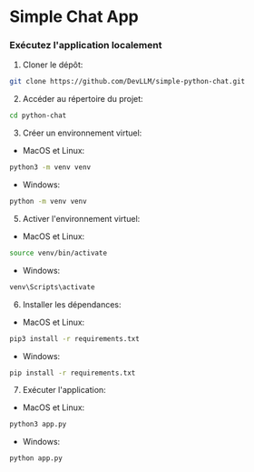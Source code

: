 # Simple Chat App

### Exécutez l'application localement

1. Cloner le dépôt:

```bash
git clone https://github.com/DevLLM/simple-python-chat.git
```

2. Accéder au répertoire du projet:

```bash
cd python-chat
```

3. Créer un environnement virtuel:

- MacOS et Linux:

```bash
python3 -m venv venv
```

- Windows:

```bash
python -m venv venv
```

5. Activer l'environnement virtuel:

- MacOS et Linux:

```bash
source venv/bin/activate
```

- Windows:

```bash
venv\Scripts\activate
```

6. Installer les dépendances:

- MacOS et Linux:

```bash
pip3 install -r requirements.txt
```

- Windows:

```bash
pip install -r requirements.txt
```

7. Exécuter l'application:

- MacOS et Linux:

```bash
python3 app.py
```

- Windows:

```bash
python app.py
```
